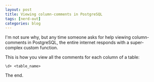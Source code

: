 ```yaml
---
layout: post
title: Viewing column-comments in PostgreSQL
tags: [nerd-out]
categories: blog
---
```


I'm not sure why, but any time someone asks for help viewing column-comments in PostgreSQL, the entire internet responds with a super-complex custom function.

This is how you view all the comments for each column of a table:

    \d+ <table_name>

The end.
